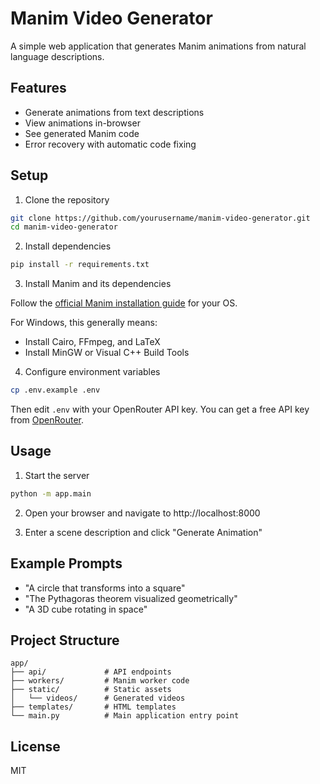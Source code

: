 # Manim Video Generator

A simple web application that generates Manim animations from natural language descriptions.

## Features

- Generate animations from text descriptions
- View animations in-browser
- See generated Manim code
- Error recovery with automatic code fixing

## Setup

1. Clone the repository

```bash
git clone https://github.com/yourusername/manim-video-generator.git
cd manim-video-generator
```

2. Install dependencies

```bash
pip install -r requirements.txt
```

3. Install Manim and its dependencies

Follow the [official Manim installation guide](https://docs.manim.community/en/stable/installation.html) for your OS.

For Windows, this generally means:
- Install Cairo, FFmpeg, and LaTeX
- Install MinGW or Visual C++ Build Tools

4. Configure environment variables

```bash
cp .env.example .env
```

Then edit `.env` with your OpenRouter API key. You can get a free API key from [OpenRouter](https://openrouter.ai).

## Usage

1. Start the server

```bash
python -m app.main
```

2. Open your browser and navigate to http://localhost:8000

3. Enter a scene description and click "Generate Animation"

## Example Prompts

- "A circle that transforms into a square"
- "The Pythagoras theorem visualized geometrically"
- "A 3D cube rotating in space"

## Project Structure

```
app/
├── api/             # API endpoints
├── workers/         # Manim worker code
├── static/          # Static assets
│   └── videos/      # Generated videos
├── templates/       # HTML templates
└── main.py          # Main application entry point
```

## License

MIT

